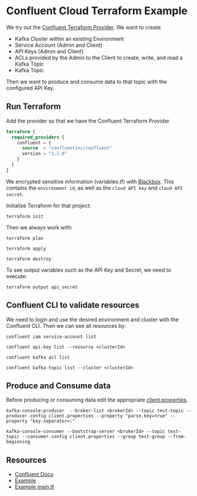 # Confluent Cloud Terraform Example
We try out the [Confluent Terraform Provider](https://docs.confluent.io/cloud/current/get-started/terraform-provider.html).
We want to create 
* Kafka Cluster within an existing Environment
* Service Account (Admin and Client)
* API Keys (Admin and Client)
* ACLs provided by the Admin to the Client to create, write, and read a Kafka Topic
* Kafka Topic

Then we want to produce and consume data to that topic with the configured API Key.

## Run Terraform

Add the provider so that we have the Confluent Terraform Provider
```terraform
terraform {
  required_providers {
    confluent = {
      source  = "confluentinc/confluent"
      version = "1.2.0"
    }
  }
}
```

We encrypted sensitive information (variables.tf) with [Blackbox](https://github.com/StackExchange/blackbox).
This contains the `environment id`, as well as the `cloud API key` and `cloud API secret`.

Initialize Terraform for that project:
```shell
terraform init
```

Then we always work with:

```shell
terraform plan
```
```shell
terraform apply
```
```shell
terraform destroy
```

To see output variables such as the API Key and Secret, we need to
execute:
```shell
terraform output api_secret
```

## Confluent CLI to validate resources

We need to login and use the desired environment and cluster with the Confluent CLI.
Then we can see all resources by:

```shell
confluent iam service-account list
``` 
```shell
confluent api-key list --resource <clusterId>
```
```shell
confluent kafka acl list
```
```shell
confluent kafka topic list --cluster <clusterId>
```

## Produce and Consume data
Before producing or consuming data edit the appropriate [client.properties](client.properties).
```shell
kafka-console-producer  --broker-list <brokerId> --topic test-topic --producer.config client.properties --property "parse.key=true" --property "key.separator=:"
```

```shell
kafka-console-consumer --bootstrap-server <brokerId> --topic test-topic --consumer.config client.properties --group test-group --from-beginning
```

## Resources
* [Confluent Docu](https://docs.confluent.io/cloud/current/get-started/terraform-provider.html)
* [Example](https://registry.terraform.io/providers/confluentinc/confluent/latest/docs/guides/sample-project)
* [Example main.tf](https://github.com/confluentinc/terraform-provider-confluent/blob/master/examples/configurations/basic-kafka-acls/main.tf)
